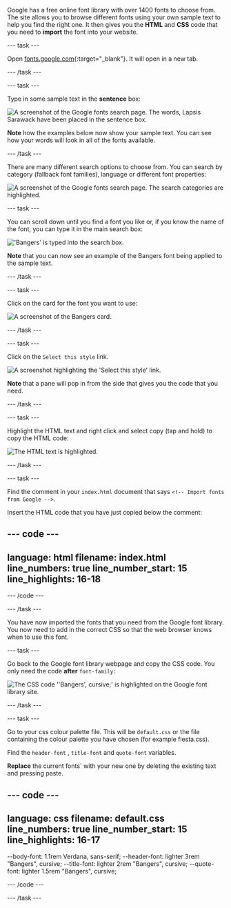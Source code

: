 Google has a free online font library with over 1400 fonts to choose from. The site allows you to browse different fonts using your own sample text to help you find the right one. It then gives you the **HTML** and **CSS** code that you need to **import** the font into your website. 

--- task ---

Open [fonts.google.com](https://fonts.google.com/){:target="_blank"}. It will open in a new tab. 

--- /task ---

--- task ---

Type in some sample text in the **sentence** box:

![A screenshot of the Google fonts search page. The words, Lapsis Sarawack have been placed in the sentence box.](images/custom.png)

**Note** how the examples below now show your sample text. You can see how your words will look in all of the fonts available. 

--- /task ---

There are many different search options to choose from. You can search by category (fallback font families), language or different font properties: 

![A screenshot of the Google fonts search page. The search categories are highlighted.](images/search-options.PNG)

--- task ---

You can scroll down until you find a font you like or, if you know the name of the font, you can type it in the main search box: 

!['Bangers' is typed into the search box.](images/bangers.png)

**Note** that you can now see an example of the Bangers font being applied to the sample text. 

--- /task ---

--- task ---

Click on the card for the font you want to use:

![A screenshot of the Bangers card.](images/bangers-card.PNG)

--- /task ---

--- task ---

Click on the `Select this style` link.

![A screenshot highlighting the 'Select this style' link.](images/select-style.png)

**Note** that a pane will pop in from the side that gives you the code that you need.

--- /task ---

--- task ---

Highlight the HTML text and right click and select copy (tap and hold) to copy the HTML code:

![The HTML text is highlighted.](images/html.png)

--- /task ---

--- task ---

Find the comment in your `index.html` document that says `<!-- Import fonts from Google -->`.

Insert the HTML code that you have just copied below the comment:

--- code ---
---
language: html
filename: index.html
line_numbers: true
line_number_start: 15
line_highlights: 16-18
---
  <!-- Import fonts from Google -->
  <link rel="preconnect" href="https://fonts.googleapis.com">
  <link rel="preconnect" href="https://fonts.gstatic.com" crossorigin>
  <link href="https://fonts.googleapis.com/css2?family=Bangers&display=swap" rel="stylesheet">

--- /code ---

--- /task ---

You have now imported the fonts that you need from the Google font library. You now need to add in the correct CSS so that the web browser knows when to use this font. 

--- task ---

Go back to the Google font library webpage and copy the CSS code. You only need the code **after** `font-family: `

![The CSS code ''Bangers', cursive;' is highlighted on the Google font library site.](images/css.png)

--- /task ---

--- task ---

Go to your css colour palette file. This will be `default.css` or the file containing the colour palette you have chosen (for example fiesta.css).

Find the `header-font` , `title-font` and `quote-font` variables. 

**Replace** the current fonts` with your new one by deleting the existing text and pressing paste.

--- code ---
---
language: css
filename: default.css
line_numbers: true
line_number_start: 15
line_highlights: 16-17
---
  --body-font: 1.1rem Verdana, sans-serif;
  --header-font: lighter 3rem "Bangers", cursive;
  --title-font: lighter 2rem "Bangers", cursive;
  --quote-font: lighter 1.5rem "Bangers", cursive;

--- /code ---

--- /task ---
